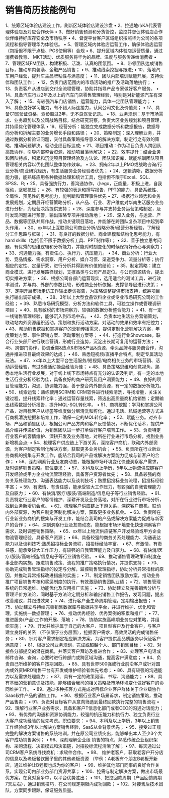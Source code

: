 # 销售简历技能例句

1、统筹区域体验店建设工作，刷新区域体验店建设沙盘
• 2、拉通地市KA代表管理体验店及对应合作伙伴
• 3、做好销售预测和分货管控，监控并督促体验店合作伙伴维持好库存安全及市场秩序
• 4、督促平台客户区域组织按照华为公司的各项流程和指导管理华为体验店。
• 5、管理区域内体验店运营工作，确保体验店运营（包括但不限于点检、POS使用等）合规
• 6、提升区域内体验店运营质量，通过消费者教育、 MKT活动、优质服务将华为的品牌、温度与服务传递给消费者
• 7、管理区域FM团队，构建积极、活泼、认真的团氛围。
• 8、带领团队达成销售目标，推动车内装潢、金融产品销售；
• 9、推动线索挖掘与跟进;
• 10、落地汽车用户经营，提升车主品牌粘性与满意度；
• 11、团队内部培训赋能开展，支持伙伴和团队工作；
• 12、负责门店范围内的市场活动的推广及活动落地执行；
• 13、负责客户从进店到交付全流程管理，协助并指导产品专家做好客户服务。
• 14、具备汽车行业2年及以上的汽车门店零售管理经验，特别是对新能源汽车有深入了解；
• 15、有较强汽车门店销售，运营能力，具体一定团队管理能力；
• 16、具备良好学习能力，有不错人际连接力，认同公司文化及价值观；
• 17、具备C1驾驶证资格，驾龄超过2年，无不良驾驶记​录。
• 18、业务规划：基于市场需求、业务趋势以及公司战略目标，结合研究洞察，负责大区业务规划和项目管理，并持续优化管理体系
• 19、经营分析：能独立完成数据分析和数据报告，数据导向分析和拆解主要的业务增长手段和路径；
• 20、策略制定：深入理解业务，并通过数据分析验证问题，交付具备策略指导意义的解决方案，制定行之有效的策略，推动问题解决，驱动业绩目标达成;
• 21、项目推动：作为项目负责人跨团队高效协作，引导内部整合资源，推动项目落地解决；
• 22、效率提升：结合业务和团队特点，积累和沉淀项目管理经验及方法论、团队知识库，赋能培训团队项目管理相关内容以优化团队整体协作效率。
• 23、拥有2年以上PMO或战略咨询/行业分析/商业研究经历，有生活服务业务经验者优先；
• 24、逻辑清晰，数据分析能力强，能熟练应用各种数据处理和统计工具，包括但不限于Excel、SQL、SPSS、R;
• 25、具备强执行力，善沟通协作，小ego，正能量，积极上进，自我驱动，坚韧抗压；
• 26、有较强的表达和撰写报告、PPT的能力，具备系统​性、全局性、预见性的思考能力，能判断和管理事件优先
• 27、根据行业趋势和业务发展规划，定期展开经营策略分析，从产品、行业、客户维度对华南生活服务业务进行分析，为经营决策提供支持；
• 28、深度参与并支持业务运营策略制定，及时发现问题进行预警，输出策略专项并推动落地；
• 29、深入业务，与运营、产品、数据等团队并肩作战，推动关键项目落地，并能够在跨团队复杂项目中起到牵头作用。
• 30、xx年以上互联网公司商业分析/战略分析/经营分析经验，了解经分工作思路与框架；
• 31、有良好的数据分析、商业建模和结构化思考能力，有hard skills（包括但不限于数据分析工具、PPT制作等）；
• 32、善于独立思考问题，有优秀的思维逻辑和分析能力，并能对时刻变化的时候保持好奇心与洞察力；
• 33、沟通能力强，有责任心、执行力、抗压能力。
• 34、商业分析：行业大势、竞品情报、需求洞察、用户分析、媒介习惯、渠道竞争力、流量分析等；执行相应的定性、定量研究，进行分析并得到有价值的结论；
• 35、制定策略：建立商业模式、进行发展路径规划，支撑品类与公司产品定位。与公司资源结合，提出切实推进方案；
• 36、根据公司各部门运营现实，选用适合的测试工具，进行效率测试，并与内、外部的参数比较，形成商业分析依据，支撑领导层进行决策；
• 37、定期开展市场走访工作输出走访报告，为策略调整提供市场支持，统筹项目执行输出调研成果。
• 38、3年以上大型食品饮料企业或专业市场研究公司的工作经验；
• 39、熟悉市场研究模型、分析方法和软件工具，可独立操作或管理调研项目；
• 40、具有敏税的市场洞察力、较强的数据分析整合能力；
• 41、有一定一线销售管理经验，能够沉入到市场中去。
• 42、负责本地生活业务营销策划，联动站内外资源组织活动，策划和执行活动方案，对活动的效果和效率有把控力；
• 43、帮助销售挖掘和掌握客户的营销传播需求，提供定制化营销解决方案，年度策划方案、事件营销方案、活动策划方案等；
• 44、打造行业Showcase，联合行业头部尸进行联合营销，形成行业造势，沉淀出长期可复用的运营方法；
• 45、跨部门协作，协调垂类&热点&市场&产品&资源，牵头品牌与服务商合作，沟通并推进项目最终效果的达成；
• 46、熟悉短视频/直播平台特点，制定专属活动玩法。
• 47、xx年以上大型平台生活服务/短视频/电商相关业务的市场营销、活动运营经验，有过S级活动操盘经验为佳；
• 48、具备策略思维和创意视角，熟悉本地生活行业发展，对于线上线下市场特点有充分的认识及判断，有一定的本地生活行业分析经验为佳，具备良好的商户研究及用户洞察能力；
• 49、良好的项目管理能力，沟通、协调能力强，善于整合内外部资源，有一定的数据分析能力。
• 50、线索运营：熟练使用SCRM和 CRM软件进行线索清洗，寻找增量，关注关键过程，提升线索转化率；通过运营存量线索，筛选出高质量商机给销售；定期输出线索数据分析报告，提升MQL-SQL转化率。
• 51、商机挖掘：学习和掌握公司产品，对目标客户从标签等维度做分层清洗和孵化。通过电话、私域运营等方式进行商机清洗挖掘和培育工作，确保一定的MQL转化率；
• 52、赋能业务。对齐市场、产品和销售团队，根据公司产品方向和客户反馈情况，不断优化话术，提供产品介绍并传递价值，为销售团队进一步打单做好客户培育工作。
• 53、负责特定行业客户的客情维护、深耕开发及业务落地，对所在行业进行市场分析，找到业务新增机会点;
• 54、梳理客户供应链上下游关系，深挖客户商机，联动内外部资源，为客户制定客制化解决方案，获取更多业务机会；
• 55、负责所在行业新业务商机的搜集与开发工作，能结合我司的产品或解决方案能力促成与新客户的合作；
• 56、深刻洞察行业及友商动态，能根据市场环境变化快速洞察客户需求，及时调整销售策略。职位要求：
• 57、本科及以上学历，5年以上物流供应链客户开发经验或甲方企业物流管理经验，具备客户资源者优先；
• 58、具备较强的商务关系处理能力、沟通表达能力以及谈判技巧；熟悉招投标业务流程，招投标经验丰富；
• 59、有激情、有责任感，能承受较大工作压力，有较强的自我管理能力及自驱力；
• 60、有快消/医疗/服装/高端制造/信息电子等行业销售经验。
• 61、负责特定行业客户的客情维护、深耕开发及业务落地，对所在行业进行市场分析，找到业务新增机会点。
• 62、梳理客户供应链上下游关系，深挖客户商机，联动内外部资源，为客户制定客制化解决方案，获取更多业务机会。
• 63、负责所在行业新业务商机的搜集与开发工作，能结合我司的产品或解决方案能力促成与新客户的合作；
• 64、深刻洞察行业及友商动态，能根据市场环境变化快速洞察客户需求，及时调整销售策略。
• 65、xx年以上物流供应链客户开发经验或甲方企业物流管理经验，具备客户资源；
• 66、具备较强的商务关系处理能力、沟通表达能力以及谈判技巧;熟悉招投标业务流程，招投标经验丰富。
• 67、有激情，有责任感，能承受较大工作压力，有较强的自我管理能力及自驱力。
• 68、有快消/医疗/服装/高端制造/信息电子等行业销售经验。
• 69、推动销售管理政策和制度在事业部内实施，跟进销售政策、流程的推广策略执行情况，并提供支持；
• 70、协助完成销售管理指标的设定与分解，监控销售管理指标，协助分析异常指标的原因，并推动异常指标改进措施的实施；
• 71、制定销售团队激励方案，推动业务推广项目销售考核和奖惩制度的执行，有效激励销售团队业绩；
• 72、销售管理系统的日常运维、功能优化及应用推广实施；
• 73、协助建立及完善销售分析与管理评价方法论，同时基于方法论定期分析和输出销售工作报告，发现问题，提出改善建议，并跟进效果；
• 74、进行客户全生命周期管理，定期输出报告；
• 75、协助建立与持续完善销售数据库与数据共享平台，并进行维护、优化和管理，实施统一数据管理；
• 76、推动优秀经验、优秀案例的积累和推广；
• 77、推进服务(产品)工作的开展、落地；
• 78、协助实施高峰期业务应对策略，并组织实施；
• 79、开发并维护属于自己的大客户、项目型客户及行业客户，与客户建立良好的关系 （不仅限于业务层面），挖掘客户需求，高效灵活的完成销售任务；
• 80、针对客户需求制定相应解决方案，为客户提供高品质服务以保证客户满意度；
• 81、根据公司业务规划，完成或超越个人、部门销售目标；
• 82、对接各分部提交的潜在商机，并落实客户拜访及推进合作；
• 83、处理客户电话或邮件咨询、查询，必要时进行跨部门或跨区域沟通，提高客户满意度；
• 84、负责自己所维护的客户按期回款。
• 85、具有世界500强或行业前沿客户或针对国内或外资MRO销售平台有开发或维护经验者优先考虑；
• 86、具有较强的沟通能力以及需求处理能力；
• 87、具有一定的政策阅读、书写、沟通能力；
• 88、具有基础的营销意识及技能，能够结合我司的相关策略及市场环境变化做好客户的协同维护工作。
• 89、通过多种拓客方式完成对目标企业客户群体关于企业级协作Saas软件产品的销售工作。
• 90、根据行业客户场景诉求，制定销售策略，推动产品售卖；
• 91、负责对目标客户从意向筛选到最终回款执行完整的销售流程
• 92、理解行业客户业务需求，具备和客户T信息化部门或者CEO的沟通对话能力；
• 93、有优秀的沟通和资源协调能力，较强的抗压能力和执行力、独立负责行业大客户成功经验的优先考虑。职位要求：
• 94、本科及以上学历，3年以上销售工作经验或3年以上解决方案销售经验，SaaS从业背景优先；
• 95、接受过正规完整的解决方案销售的系统培训，并在原公司业绩突出，能够举出本人至少3个大客户成功销售案例；
• 96、深刻理解企业级 销售的特点，熟悉传统企业组织架构、采购流程、决策模式和決策链，对招投标流程清晰了解；
• 97、每天通过公司CRM客户系统寻找商机：求软件合作。
• 98、 维护老客户，获取老客户开分店的信息以及老板餐饮圈子里的其他老板资源 （举例：A老板有个朋友B老板开新店，通过维护让B老板也成为你的客户）
• 99、维护其他部门同事的良好合作关系，实现公司内部业务部门资源共享；
• 100、挖需与制定解决方案，做出市场最优方案，在竞对竞争中，以平台优势胜出；
• 101、把控回款周期（产品回馈周期7天左右），通过销售技巧，在公司规定期限内成功回款；
• 102、对接售后技术团队，方案同步跟踪，保证服务质量。
